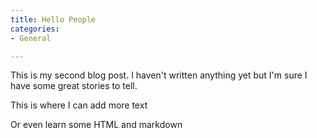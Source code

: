 ```yaml
---
title: Hello People
categories:
- General

---
```


This is my second blog post. I haven't written anything yet but I'm sure I have some great stories to tell.

This is where I can add more text

Or even learn some HTML and markdown
